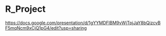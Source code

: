 # R_Project
https://docs.google.com/presentation/d/1gYYMDFlBM9vWjTpjJaY8bQizcvBF5mqNcm9xCjQ1pG4/edit?usp=sharing
